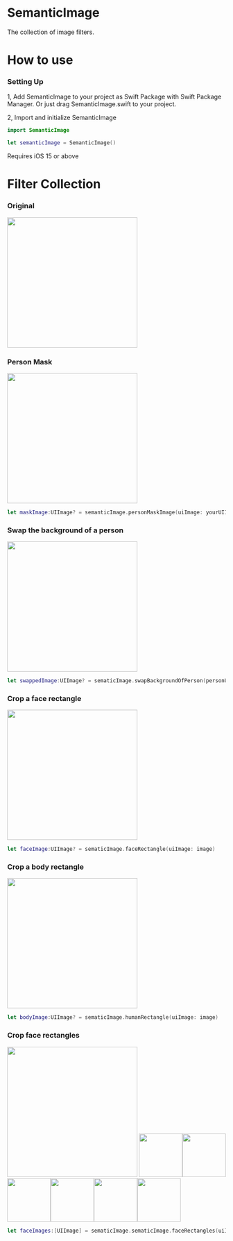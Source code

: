 # SemanticImage

The collection of image filters.

# How to use

### Setting Up

1, Add SemanticImage to your project as Swift Package with Swift Package Manager. 
   Or just drag SemanticImage.swift to your project.

2, Import and initialize SemanticImage

```swift
import SemanticImage
```

```swift
let semanticImage = SemanticImage()
```

Requires iOS 15 or above

# Filter Collection

### Original

<img width="300" src="https://user-images.githubusercontent.com/23278992/146860733-acf875a5-043c-4ebb-ab3c-f98e124f6a93.jpg">

### Person Mask

<img width="300" src="https://user-images.githubusercontent.com/23278992/146860762-01faf109-019f-4644-9e02-65c04adc1b79.JPG">


```swift
let maskImage:UIImage? = semanticImage.personMaskImage(uiImage: yourUIImage)
```

### Swap the background of a person

<img width="300" src="https://user-images.githubusercontent.com/23278992/146862832-14c0f002-b4e7-43c6-92e4-8595e99e15fd.JPG">

```swift
let swappedImage:UIImage? = sematicImage.swapBackgroundOfPerson(personUIImage: yourUIImage, backgroundUIImage: yourBackgroundUIImage)
```

### Crop a face rectangle

<img width="300" src="https://user-images.githubusercontent.com/23278992/147011663-326292e3-982b-4214-bbb5-ebb1ceb06e02.JPG">

```swift
let faceImage:UIImage? = sematicImage.faceRectangle(uiImage: image)
```

### Crop a body rectangle

<img width="300" src="https://user-images.githubusercontent.com/23278992/147012402-f3866730-4996-4036-b7c5-1358bad547b1.JPG">

```swift
let bodyImage:UIImage? = sematicImage.humanRectangle(uiImage: image)
```

### Crop face rectangles

<img width="300" src="https://user-images.githubusercontent.com/23278992/147014241-fca3ceb0-c042-4a64-96a5-ad54c3dde96e.JPEG"> <img width="100" src="https://user-images.githubusercontent.com/23278992/147014227-3a4aa167-3cd4-492f-a515-48ec7a7e2489.JPG"><img width="100" src="https://user-images.githubusercontent.com/23278992/147014232-559a7373-2288-4ee1-ac88-5b2cd7a9e65d.JPG"><img width="100" src="https://user-images.githubusercontent.com/23278992/147014233-819fd97a-138f-4de8-8c44-3f59742e68a0.JPG"><img width="100" src="https://user-images.githubusercontent.com/23278992/147014235-08347066-d97f-46aa-8810-9349f6481917.JPG"><img width="100" src="https://user-images.githubusercontent.com/23278992/147014237-8bb38476-3073-4dd7-9a72-b836e029dc9e.JPG"><img width="100" src="https://user-images.githubusercontent.com/23278992/147014238-8e9b5727-2821-4798-b66b-ae2fa8673c57.JPG">

```swift
let faceImages:[UIImage] = sematicImage.sematicImage.faceRectangles(uiImage: image)
```



